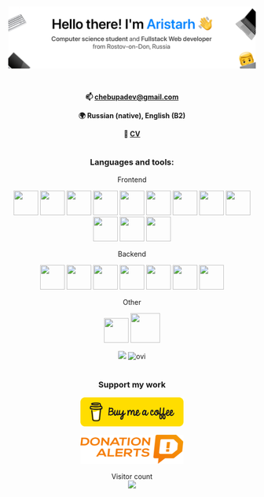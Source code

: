 <!-- banner -->
<a href="https://chebupa.github.io" target="_blank" rel="noreferrer">
 <img src="assets/images/gihub_banner.png">
</a>

&thinsp;

<!-- contacts -->
<p align="center">
 <b>
  📫 <a href="mailto: chebupadev@gmail.com">chebupadev@gmail.com</a>
  <br>
  <p align="center">🌍 Russian (native), English (B2)</p>
  <p align="center">📄 <a href="assets/images/text/CV.pdf">CV</a></p>
 </b>
</p>

<h1></h1>

<!-- skills -->
<h3 align="center">
 <b>Languages and tools:</b>
</h3>

<!-- frontend -->
<p align="center">Frontend</p>
<p align="center">
  <!-- react -->
  <img src="https://cdn.jsdelivr.net/gh/devicons/devicon/icons/react/react-original-wordmark.svg" width="50" height="50"/>
  <!-- typescript -->
  <img src="https://cdn.jsdelivr.net/gh/devicons/devicon/icons/typescript/typescript-original.svg" width="50" height="50"/>
  <!-- js -->
  <img src="https://cdn.jsdelivr.net/gh/devicons/devicon/icons/javascript/javascript-original.svg" width="50" height="50"/>
  <!-- html -->
  <img src="https://cdn.jsdelivr.net/gh/devicons/devicon/icons/html5/html5-original.svg" width="50" height="50"/>
  <!-- css -->
  <img src="https://cdn.jsdelivr.net/gh/devicons/devicon/icons/css3/css3-original.svg" width="50" height="50"/>
  <!-- sass -->
  <img src="https://cdn.jsdelivr.net/gh/devicons/devicon/icons/sass/sass-original.svg" width="50" height="50"/>
  <!-- mui -->
  <img src="https://cdn.jsdelivr.net/gh/devicons/devicon/icons/materialui/materialui-original.svg" width="50" height="50"/>
  <!-- redux -->
  <img src="https://cdn.jsdelivr.net/gh/devicons/devicon/icons/redux/redux-original.svg" width="50" height="50"/>
  <!-- mobx -->
  <img src="https://static-00.iconduck.com/assets.00/mobx-icon-512x512-h6qs5zuq.png" width="50" height="50">
  <!-- npm -->
  <img src="https://cdn.jsdelivr.net/gh/devicons/devicon/icons/npm/npm-original-wordmark.svg" width="50" height="50"/>
  <!-- yarn -->
  <img src="https://cdn.jsdelivr.net/gh/devicons/devicon/icons/yarn/yarn-original.svg" width="50" height="50"/>
  <!-- markdown -->
  <img src="https://cdn.jsdelivr.net/gh/devicons/devicon/icons/markdown/markdown-original.svg" width="50" height="50"/>
</p>

<!-- backend -->
<p align="center">Backend</p>
<p align="center">
  <!-- express -->
  <img src="https://cdn.jsdelivr.net/gh/devicons/devicon/icons/express/express-original.svg" width="50" height="50"/>
  <!-- nodejs -->
  <img src="https://cdn.jsdelivr.net/gh/devicons/devicon/icons/nodejs/nodejs-original.svg" width="50" height="50"/>
  <!-- typescript -->
  <img src="https://cdn.jsdelivr.net/gh/devicons/devicon/icons/typescript/typescript-original.svg" width="50" height="50"/>
  <!-- js -->
  <img src="https://cdn.jsdelivr.net/gh/devicons/devicon/icons/javascript/javascript-original.svg" width="50" height="50"/>
  <!-- postgresql -->
  <img src="https://cdn.jsdelivr.net/gh/devicons/devicon/icons/postgresql/postgresql-original.svg" width="50" height="50"/>
  <!-- prisma -->
  <img src="https://static-00.iconduck.com/assets.00/file-type-prisma-icon-421x512-2zghj54r.png" width="50" height="50">
  <!-- heroku -->
  <img src="https://cdn.jsdelivr.net/gh/devicons/devicon/icons/heroku/heroku-plain-wordmark.svg" width="50" height="50"/>
</p>

<!-- other -->
<p align="center">Other</p>
<p align="center">
  <!-- git -->
  <img src="https://cdn.jsdelivr.net/gh/devicons/devicon/icons/git/git-original.svg" width="50" height="50"/>
  <!-- docker -->
  <img src="https://cdn.jsdelivr.net/gh/devicons/devicon/icons/docker/docker-original-wordmark.svg" width="60" height="60"/>
</p>

<!-- statistics -->
<p align="center">
 <img src="https://github-readme-stats.vercel.app/api/top-langs/?username=chebupa&layout=compact">
 <img src="https://github-readme-stats.vercel.app/api/top-langs?username=chebupa&show_icons=true&locale=en&layout=compact&theme=chartreuse-dark" alt="ovi" />
</p>

<h1></h1>

<!-- donation -->
<h3 align="center">Support my work</h3>
<p align="center">
  <a href="https://www.buymeacoffee.com/chebupa" target="_blank" rel="noreferrer">
    <img src="assets/images/donation/bmc-button.svg" alt="Buy me a coffee" width="210" height="59">
  </a>
</p>
<!-- <p align="center">or</p> -->
<p align="center">
  <a href="https://www.donationalerts.com/r/chebupa" target="_blank" rel="noreferrer">
  <img src="assets/images/donation/DA_Logo_Color.svg" alt="Donation alerts" width="210" height="59">
</a>
</p>

<!-- visitor count -->
<p align="center"> 
  Visitor count<br>
  <img src="https://profile-counter.glitch.me/chebupa/count.svg" />
</p>
